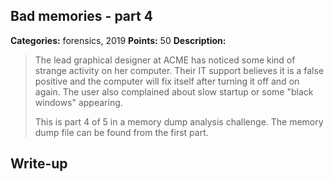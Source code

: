 ## Bad memories - part 4

**Categories:** forensics, 2019
**Points:** 50
**Description:**

>  The lead graphical designer at ACME has noticed some kind of strange
>  activity on her computer. Their IT support believes it is a false
>  positive and the computer will fix itself after turning it off and 
>  on again. The user also complained about slow startup or some "black
>  windows" appearing.
>  
>  
>  This is part 4 of 5 in a
>  memory dump analysis challenge.
>  The memory dump file can be found from the first part.


## Write-up

